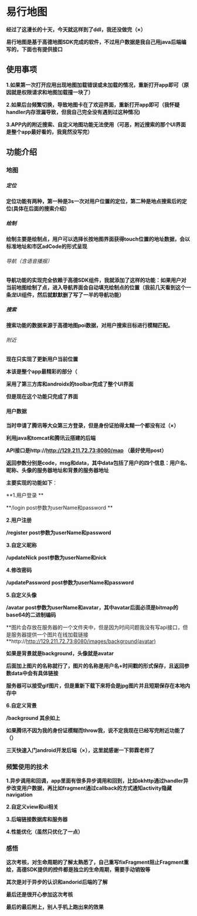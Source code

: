 # 易行地图

**经过了这漫长的十天，今天就这样到了ddl，我还没做完（×）**

**易行地图是基于高德地图SDK完成的软件，不过用户数据是我自己用java后端编写的，下面也有提供接口**

## 使用事项

**1.如果第一次打开应用出现地图加载错误或未加载的情况，重新打开app即可（原因就是权限请求和地图加载撞一块了）**

**2.如果后台频繁切换，导致地图卡在了欢迎界面，重新打开app即可（我怀疑handler内存泄漏导致，但我自己完全没有遇到过这种情况)**

**3.APP内的附近搜索、自定义地图功能无法使用（可恶，附近搜索的那个UI界面是整个app最好看的，我竟然没写完）**

## 功能介绍

### 地图

##### 定位

**定位功能有两种，第一种是3s一次对用户位置的定位，第二种是地点搜索后的定位(具体在后面的搜索介绍）**

##### 绘制

**绘制主要是绘制点，用户可以选择长按地图界面获得touch位置的地址数据，会以标准地址和市区adCode的形式呈现**

###### 导航（含语音播报）

 **导航功能的实现完全依赖于高德SDK组件，我就添加了这样的功能：如果用户对当前地图绘制了点，进入导航界面会自动填充绘制点的位置（我前几天看到这个一条龙UI组件，然后就默默删了写了一半的导航功能）**

##### 搜索

**搜索功能的数据来源于高德地图poi数据，对用户搜索目标进行模糊匹配。**

###### 附近

**现在只实现了更新用户当前位置**

**本该是整个app最精彩的部分（**

**采用了第三方库和androidx的toolbar完成了整个UI界面**

**但是现在这个功能只完成了界面**



#### 用户数据

**当时申请了腾讯等大众第三方登录，但是身份证拍得太糊一个都没有过（×）**

**利用java和tomcat和腾讯云搭建的后端**

**API接口是http://http://129.211.72.73:8080/map  （最好使用post）**

**返回参数分别是code，msg和data，其中data包括了用户的四个信息：用户名、昵称、头像的服务器地址和背景的服务器地址**

**主要实现的功能如下**：

**1.用户登录 **

**/login post参数为userName和password **

**2.用户注册**

**/register post参数为userName和password**

**3.自定义昵称**

**/updateNick post参数为userName和nick**

**4.修改密码**

**/updatePassword post参数为userName和password**

**5.自定义头像**

**/avatar post参数为userName和avatar，其中avatar后面必须是bitmap的base64的二进制编码**

**图片会存放在服务器的一个文件夹中，但是因为时间问题我没有写api接口，但是服务器提供一个图片在线加载链接 **http://http://129.211.72.73:8080/images/background(avatar)

**如果是背景就是background，头像就是avatar**

**后面加上图片的名称就行了，图片的名称是用户名+时间戳的形式保存，且返回参数data中会有具体链接**

**服务器可以接受gif图片，但是重新下载下来将会是jpg图片并且短期保存在本地内存中**

**6.自定义背景**

**/background 其余如上**

**如果腾讯不因为我的身份证模糊而throw我，说不定我现在已经写完附近功能了（）**

**三天快速入门android开发后端（×），这里就感谢一下郭霖老师了**



### 频繁使用的技术

**1.异步调用和回调，app里面有很多异步调用和回到，比如okhttp通过handler异步改变用户数据，再比如fragment通过callback的方式通知activity隐藏navigation**

**2.自定义view和ui相关**

**3.后端链接数据库和服务器**

**4.性能优化（虽然只优化了一点）**



### 感悟

**这次考核，对生命周期的了解太熟悉了，自己重写fixFragment阻止Fragment重绘，高德SDK提供的控件都是独立的生命周期，需要手动销毁等**

**其次是对于异步的认识和andorid后端的了解**

**最后还是很开心参加这次考核**

**最后的最后附上，别人手机上跑出来的效果**


